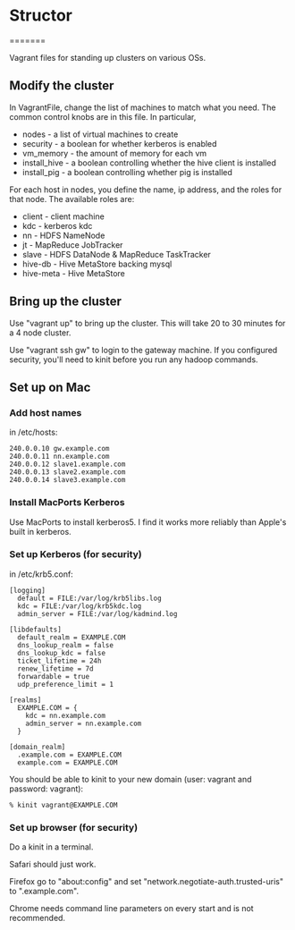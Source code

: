# Structor
=======

Vagrant files for standing up clusters on various OSs.

## Modify the cluster

In VagrantFile, change the list of machines to match what you need. The common
control knobs are in this file. In particular,

* nodes - a list of virtual machines to create
* security - a boolean for whether kerberos is enabled
* vm_memory - the amount of memory for each vm
* install_hive - a boolean controlling whether the hive client is installed
* install_pig - a boolean controlling whether pig is installed

For each host in nodes, you define the name, ip address, and the roles for 
that node. The available roles are:

* client - client machine
* kdc - kerberos kdc
* nn - HDFS NameNode
* jt - MapReduce JobTracker
* slave - HDFS DataNode & MapReduce TaskTracker
* hive-db - Hive MetaStore backing mysql
* hive-meta - Hive MetaStore

## Bring up the cluster

Use "vagrant up" to bring up the cluster. This will take 20 to 30 minutes for 
a 4 node cluster.

Use "vagrant ssh gw" to login to the gateway machine. If you configured 
security, you'll need to kinit before you run any hadoop commands.

## Set up on Mac

### Add host names

in /etc/hosts:
```
240.0.0.10 gw.example.com
240.0.0.11 nn.example.com
240.0.0.12 slave1.example.com
240.0.0.13 slave2.example.com
240.0.0.14 slave3.example.com
```

### Install MacPorts Kerberos

Use MacPorts to install kerberos5. I find it works more reliably than Apple's 
built in kerberos. 

### Set up Kerberos (for security)

in /etc/krb5.conf:
```
[logging]
  default = FILE:/var/log/krb5libs.log
  kdc = FILE:/var/log/krb5kdc.log
  admin_server = FILE:/var/log/kadmind.log

[libdefaults]
  default_realm = EXAMPLE.COM
  dns_lookup_realm = false
  dns_lookup_kdc = false
  ticket_lifetime = 24h
  renew_lifetime = 7d
  forwardable = true
  udp_preference_limit = 1

[realms]
  EXAMPLE.COM = {
    kdc = nn.example.com
    admin_server = nn.example.com
  }

[domain_realm]
  .example.com = EXAMPLE.COM
  example.com = EXAMPLE.COM
```

You should be able to kinit to your new domain (user: vagrant and 
password: vagrant):

```
% kinit vagrant@EXAMPLE.COM
```

### Set up browser (for security)

Do a kinit in a terminal.

Safari should just work.

Firefox go to "about:config" and set "network.negotiate-auth.trusted-uris" to 
".example.com".

Chrome needs command line parameters on every start and is not recommended.